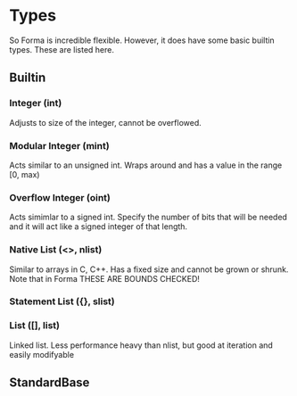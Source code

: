 # Types
So Forma is incredible flexible. However, it does have some basic builtin types. These are listed here.

## Builtin

### Integer (int)
Adjusts to size of the integer, cannot be overflowed. 

### Modular Integer (mint)
Acts similar to an unsigned int. Wraps around and has a value in the range [0, max)

### Overflow Integer (oint)
Acts simimlar to a signed int. Specify the number of bits that will be needed and it will act like a signed integer of that length. 

### Native List (<>, nlist)
Similar to arrays in C, C++. Has a fixed size and cannot be grown or shrunk. Note that in Forma THESE ARE BOUNDS CHECKED!

### Statement List ({}, slist)

### List ([], list)
Linked list. Less performance heavy than nlist, but good at iteration and easily modifyable

## StandardBase

### 
